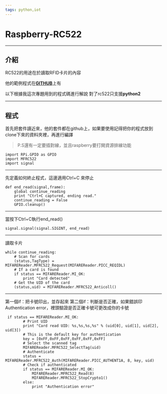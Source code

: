 ```yaml
---
tags: python,iot
---
```

# Raspberry-RC522

---
## 介紹
RC522的用途在於讀取RFID卡片的內容

他的範例程式在[**GITHUB**](https://github.com/miguelbalboa/rfid)上有

以下根據我這次專題用到的程式碼進行解說
對了rc522只支援**python2**

---
## 程式
首先把套件讀近來，他的套件都在github上，如果要使用記得把你的程式放到clone下來的資料夾裡，再進行編譯
>P.S還有一定要插對線，並且raspberry要打開資源排線功能
```python=
import RPi.GPIO as GPIO
import MFRC522
import signal
```
---
先定義如何終止程式，這邊適用Ctrl+C 來停止
```python=
def end_read(signal,frame):
    global continue_reading
    print "Ctrl+C captured, ending read."
    continue_reading = False
    GPIO.cleanup()
```
---
當按下Ctrl+C執行end_read()
```python=
signal.signal(signal.SIGINT, end_read)
```
---
讀取卡片
```python=
while continue_reading:
    # Scan for cards
    (status,TagType) = MIFAREReader.MFRC522_Request(MIFAREReader.PICC_REQIDL)
    # If a card is found
    if status == MIFAREReader.MI_OK:
        print "Card detected"
    # Get the UID of the card
    (status,uid) = MIFAREReader.MFRC522_Anticoll()
```
---
第一個if：把卡號印出，並存起來
第二個if：判斷是否正確，如果錯誤印Authentication error，裡頭驗證是否正確卡號可更改成你的卡號
```python=
 if status == MIFAREReader.MI_OK:
        # Print UID
        print "Card read UID: %s,%s,%s,%s" % (uid[0], uid[1], uid[2], uid[3])
        # This is the default key for authentication
        key = [0xFF,0xFF,0xFF,0xFF,0xFF,0xFF]
        # Select the scanned tag
        MIFAREReader.MFRC522_SelectTag(uid)
        # Authenticate
        status = MIFAREReader.MFRC522_Auth(MIFAREReader.PICC_AUTHENT1A, 8, key, uid)
        # Check if authenticated
        if status == MIFAREReader.MI_OK:
            MIFAREReader.MFRC522_Read(8)
            MIFAREReader.MFRC522_StopCrypto1()
        else:
            print "Authentication error"
```